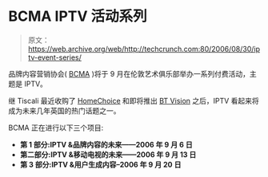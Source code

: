 # BCMA IPTV 活动系列

> 原文：<https://web.archive.org/web/http://techcrunch.com:80/2006/08/30/iptv-event-series/>

品牌内容营销协会( [BCMA](https://web.archive.org/web/20150922231518/http://www.thebcma.info/iptv/) )将于 9 月在伦敦艺术俱乐部举办一系列付费活动，主题是 IPTV。

继 Tiscali 最近收购了 [HomeChoice](https://web.archive.org/web/20150922231518/http://www.homechoice.co.uk/) 和即将推出 [BT Vision](https://web.archive.org/web/20150922231518/http://www.btvision.bt.com/) 之后，IPTV 看起来将成为未来几年英国的热门话题之一。

BCMA 正在进行以下三个项目:

*   **第 1 部分:IPTV &品牌内容的未来——2006 年 9 月 6 日**
*   **第二部分:IPTV &移动电视的未来——2006 年 9 月 13 日**
*   **第 3 部分:IPTV &用户生成内容–2006 年 9 月 20 日**